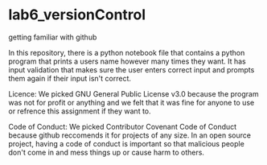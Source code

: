 # lab6_versionControl
getting familiar with github

In this repository, there is a python notebook file that contains a python program that prints a users name however many times they want. It has input validation that makes sure the user enters correct input and prompts them again if their input isn't correct.


Licence: We picked GNU General Public License v3.0 because the program was not for profit or anything and we felt that it was fine for anyone to use or refrence this assignment if they want to.

Code of Conduct: We picked Contributor Covenant Code of Conduct because github reccomends it for projects of any size. In an open source project, having a code of conduct is important so that malicious people don't come in and mess things up or cause harm to others.

